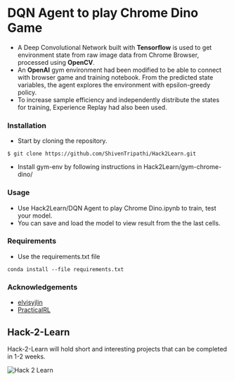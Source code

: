 # DQN Agent to play Chrome Dino Game

- A Deep Convolutional Network built with **Tensorflow** is used to get environment state from raw image data from Chrome Browser, processed using **OpenCV**. 
- An **OpenAI** gym environment had been modified to be able to connect with browser game and training notebook. From the predicted state variables, the agent explores the environment with epsilon-greedy policy. 
- To increase sample efficiency and independently distribute the states for training, Experience Replay had also been used.

### Installation
- Start by cloning the repository.

`$ git clone https://github.com/ShivenTripathi/Hack2Learn.git`

- Install gym-env by following instructions in Hack2Learn/gym-chrome-dino/

### Usage
- Use Hack2Learn/DQN Agent to play Chrome Dino.ipynb to train, test your model. 
- You can save and load the model to view result from the the last cells.

### Requirements
- Use the requirements.txt file

`conda install --file requirements.txt`

### Acknowledgements
- [elvisyjlin](https://github.com/elvisyjlin/gym-chrome-dino.git)
- [PracticalRL](https://github.com/shenweichen/Coursera/tree/master/Specialization_Advanced_Machine_Learning_Higher_School_of_Economics/Course4_Practical%20Reinforcement%20Learning)

## Hack-2-Learn

Hack-2-Learn will hold short and interesting projects that can be completed in 1-2 weeks.

![Hack 2 Learn](https://github.com/ERA-IITK/Hack2Learn/blob/master/hack2learn.png) 

 